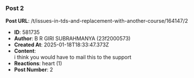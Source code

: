 ### Post 2
**Post URL**: /t/issues-in-tds-and-replacement-with-another-course/164147/2
- **ID**: 581735
- **Author**: B R GIRI SUBRAHMANYA (23f2000573)
- **Created At**: 2025-01-18T18:33:47.373Z
- **Content**:  
  i think you would have to mail this to the support
- **Reactions**: heart (1)
- **Post Number**: 2

